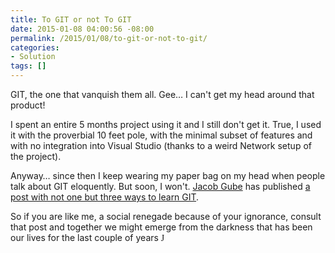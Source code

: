 ```yaml
---
title: To GIT or not To GIT
date: 2015-01-08 04:00:56 -08:00
permalink: /2015/01/08/to-git-or-not-to-git/
categories:
- Solution
tags: []
---
```

<p>GIT, the one that vanquish them all.  Gee…  I can't get my head around that product!
</p><p>I spent an entire 5 months project using it and I still don't get it.  True, I used it with the proverbial 10 feet pole, with the minimal subset of features and with no integration into Visual Studio (thanks to a weird Network setup of the project).
</p><p>Anyway…  since then I keep wearing my paper bag on my head when people talk about GIT eloquently.  But soon, I won't.  <a href="http://customdesigntools.com/author/jacob-gube/">Jacob Gube</a> has published <a href="http://customdesigntools.com/interactive-git-tutorials/">a post with not one but three ways to learn GIT</a>.
</p><p>So if you are like me, a social renegade because of your ignorance, consult that post and together we might emerge from the darkness that has been our lives for the last couple of years <span style="font-family:Wingdings;">J</span></p>